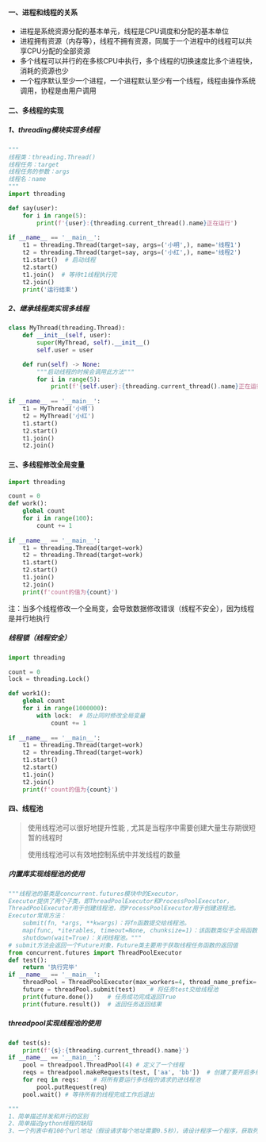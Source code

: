 #### 一、进程和线程的关系

- 进程是系统资源分配的基本单元，线程是CPU调度和分配的基本单位
- 进程拥有资源（内存等），线程不拥有资源，同属于一个进程中的线程可以共享CPU分配的全部资源
- 多个线程可以并行的在多核CPU中执行，多个线程的切换速度比多个进程快，消耗的资源也少
- 一个程序默认至少一个进程，一个进程默认至少有一个线程，线程由操作系统调用，协程是由用户调用

#### 二、多线程的实现

##### 1、threading模块实现多线程

```python
"""
线程类：threading.Thread()
线程任务：target
线程任务的参数：args
线程名：name
"""
import threading

def say(user):
    for i in range(5):
        print(f'{user}:{threading.current_thread().name}正在运行')
        
if __name__ == '__main__':
    t1 = threading.Thread(target=say, args=('小明',), name='线程1')
    t2 = threading.Thread(target=say, args=('小红',), name='线程2')
    t1.start()  # 启动线程
    t2.start()
    t1.join()  # 等待t1线程执行完
    t2.join()
    print('运行结束')
```

##### 2、继承线程类实现多线程

```python
class MyThread(threading.Thread):
    def __init__(self, user):
        super(MyThread, self).__init__()
        self.user = user

    def run(self) -> None:
        """启动线程的时候会调用此方法"""
        for i in range(5):
            print(f'{self.user}:{threading.current_thread().name}正在运行')
            
if __name__ == '__main__':
    t1 = MyThread('小明')
    t2 = MyThread('小红')
    t1.start()
    t2.start()
    t1.join()
    t2.join()
```

#### 三、多线程修改全局变量

```python
import threading

count = 0
def work():
    global count
    for i in range(100):
        count += 1
        
if __name__ == '__main__':
    t1 = threading.Thread(target=work)
    t2 = threading.Thread(target=work)
    t1.start()
    t2.start()
    t1.join()
    t2.join()
    print(f'count的值为{count}')
```

注：当多个线程修改一个全局变，会导致数据修改错误（线程不安全），因为线程是并行地执行

##### 线程锁（线程安全）

```python
import threading

count = 0
lock = threading.Lock()

def work1():
    global count
    for i in range(1000000):
        with lock:	# 防止同时修改全局变量
            count += 1
            
if __name__ == '__main__':
    t1 = threading.Thread(target=work)
    t2 = threading.Thread(target=work)
    t1.start() 
    t2.start()
    t1.join() 
    t2.join()
    print(f'count的值为{count}')
```

#### 四、线程池

>  使用线程池可以很好地提升性能 , 尤其是当程序中需要创建大量生存期很短暂的线程时 
>
>  使用线程池可以有效地控制系统中并发线程的数量 

##### 内置库实现线程池的使用

```python
"""线程池的基类是concurrent.futures模块中的Executor，
Executor提供了两个子类，即ThreadPoolExecutor和ProcessPoolExecutor，
ThreadPoolExecutor用于创建线程池，而ProcessPoolExecutor用于创建进程池。
Executor常用方法：
	submit(fn, *args, **kwargs)：将fn函数提交给线程池。
	map(func, *iterables, timeout=None, chunksize=1)：该函数类似于全局函数 map(func, *iterables)
	shutdown(wait=True)：关闭线程池。"""
# submit方法会返回一个Future对象，Future类主要用于获取线程任务函数的返回值
from concurrent.futures import ThreadPoolExecutor
def test():
    return '执行完毕'
if __name__ == '__main__':
    threadPool = ThreadPoolExecutor(max_workers=4, thread_name_prefix='test_')	# 创建一个最大线程数为4的线程池
    future = threadPool.submit(test)	# 将任务test交给线程池	
    print(future.done())	# 任务成功完成返回True
    print(future.result())	# 返回任务返回结果
```

##### threadpool实现线程池的使用

```python
def test(s):
    print(f'{s}:{threading.current_thread().name}')
if __name__ == '__main__':
    pool = threadpool.ThreadPool(4)	# 定义了一个线程
    reqs = threadpool.makeRequests(test, ['aa', 'bb'])	# 创建了要开启多线程的函数
    for req in reqs:	# 将所有要运行多线程的请求扔进线程池
        pool.putRequest(req)
    pool.wait()	# 等待所有的线程完成工作后退出
```



```python
"""
1、简单描述并发和并行的区别
2、简单描述python线程的缺陷
3、一个列表中有100个url地址（假设请求每个地址需要0.5秒），请设计程序一个程序，获取列表中的url地址，使用4个线程去发送这100个请求，计算出总耗时！"""
```

